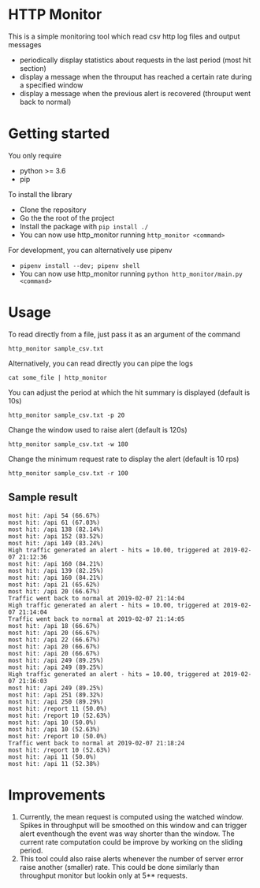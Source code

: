 # HTTP Monitor

This is a simple monitoring tool which read csv http log files and output messages
* periodically display statistics about requests in the last period (most hit section)
* display a message when the throuput has reached a certain rate during a specified window
* display a message when the previous alert is recovered (throuput went back to normal)

# Getting started

You only require
* python >= 3.6
* pip

To install the library
* Clone the repository
* Go the the root of the project
* Install the package with `pip install ./`
* You can now use http_monitor running `http_monitor <command>`

For development, you can alternatively use pipenv
* `pipenv install --dev; pipenv shell`
* You can now use http_monitor running `python http_monitor/main.py <command>`

# Usage
To read directly from a file, just pass it as an argument of the command
```
http_monitor sample_csv.txt
```
Alternatively, you can read directly you can pipe the logs
```
cat some_file | http_monitor
```
You can adjust the period at which the hit summary is displayed (default is 10s)
```
http_monitor sample_csv.txt -p 20
```
Change the window used to raise alert (default is 120s)
```
http_monitor sample_csv.txt -w 180
```
Change the minimum request rate to display the alert (default is 10 rps)
```
http_monitor sample_csv.txt -r 100
```
## Sample result
```
most hit: /api 54 (66.67%)
most hit: /api 61 (67.03%)
most hit: /api 138 (82.14%)
most hit: /api 152 (83.52%)
most hit: /api 149 (83.24%)
High traffic generated an alert - hits = 10.00, triggered at 2019-02-07 21:12:36
most hit: /api 160 (84.21%)
most hit: /api 139 (82.25%)
most hit: /api 160 (84.21%)
most hit: /api 21 (65.62%)
most hit: /api 20 (66.67%)
Traffic went back to normal at 2019-02-07 21:14:04
High traffic generated an alert - hits = 10.00, triggered at 2019-02-07 21:14:04
Traffic went back to normal at 2019-02-07 21:14:05
most hit: /api 18 (66.67%)
most hit: /api 20 (66.67%)
most hit: /api 22 (66.67%)
most hit: /api 20 (66.67%)
most hit: /api 20 (66.67%)
most hit: /api 249 (89.25%)
most hit: /api 249 (89.25%)
High traffic generated an alert - hits = 10.00, triggered at 2019-02-07 21:16:03
most hit: /api 249 (89.25%)
most hit: /api 251 (89.32%)
most hit: /api 250 (89.29%)
most hit: /report 11 (50.0%)
most hit: /report 10 (52.63%)
most hit: /api 10 (50.0%)
most hit: /api 10 (52.63%)
most hit: /report 10 (50.0%)
Traffic went back to normal at 2019-02-07 21:18:24
most hit: /report 10 (52.63%)
most hit: /api 11 (50.0%)
most hit: /api 11 (52.38%)

```

# Improvements

1. Currently, the mean request is computed using the watched window. Spikes in throughput will be smoothed on this window and can trigger alert eventhough the event was way shorter than the window. The current rate computation could be improve by working on the sliding period.
2. This tool could also raise alerts whenever the number of server error raise another (smaller) rate. This could be done similarly than throughput monitor but lookin only at 5** requests.
